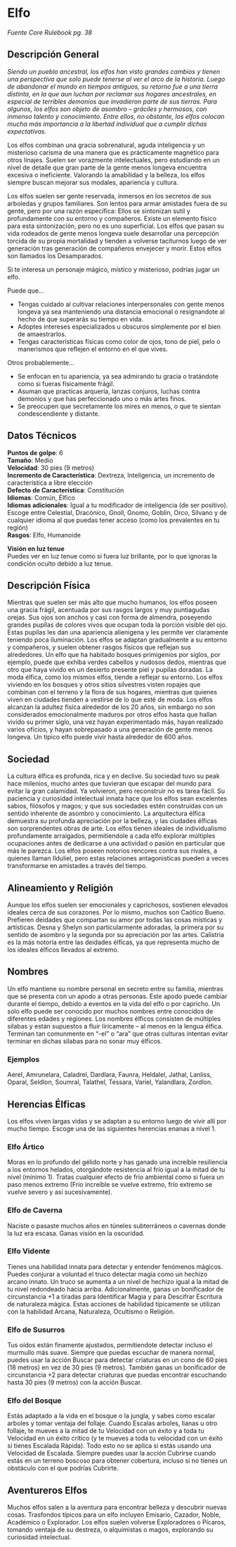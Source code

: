 # Elfo
*Fuente Core Rulebook pg. 38*
## Descripción General
*Siendo un pueblo ancestral, los elfos han visto grandes cambios y tienen una perspectiva que solo puede tenerse al ver el arco de la historia. Luego de abandonar el mundo en tiempos antiguos, su retorno fue a una tierra distinta, en la que aun luchan por reclamar sus hogares ancestrales, en especial de terribles demonios que invadieron parte de sus tierras. Para algunos, los elfos son objeto de asombro – gráciles y hermosos, con inmenso talento y conocimiento. Entre ellos, no obstante, los elfos colocan mucha más importancia a la libertad individual que a cumplir dichas expectativas.*

Los elfos combinan una gracia sobrenatural, aguda inteligencia y un misterioso carisma de una manera que es prácticamente magnético para otros linajes. Suelen ser vorazmente intelectuales, pero estudiando en un nivel de detalle que gran parte de la gente menos longeva encuentra excesiva o ineficiente. Valorando la amabilidad y la belleza, los elfos siempre buscan mejorar sus modales, apariencia y cultura.

Los elfos suelen ser gente reservada, inmersos en los secretos de sus arboledas y grupos familiares. Son lentos para armar amistades fuera de su gente, pero por una razón específica: Ellos se sintonizan sutil y profundamente con su entorno y compañeros. Existe un elemento físico para esta sintonización, pero no es uno superficial. Los elfos que pasan su vida rodeados de gente menos longeva suele desarrollar una percepción torcida de su propia mortalidad y tienden a volverse taciturnos luego de ver generación tras generación de compañeros envejecer y morir. Estos elfos son llamados los Desamparados.

Si te interesa un personaje mágico, místico y misterioso, podrías jugar un elfo.

Puede que…
* Tengas cuidado al cultivar relaciones interpersonales con gente menos longeva ya sea manteniendo una distancia emocional o resignandote al hecho de que superarás su tiempo en vida.
* Adoptes intereses especializados u obscuros simplemente por el bien de amaestrarlos.
* Tengas características físicas como color de ojos, tono de piel, pelo o manerismos que reflejen el entorno en el que vives.  

Otros probablemente…  
* Se enfocan en tu apariencia, ya sea admirando tu gracia o tratándote como si fueras físicamente frágil.
* Asuman que practicas arquería, lanzas conjuros, luchas contra demonios y que has perfeccionado uno o más artes finos.
* Se preocupen que secretamente los mires en menos, o que te sientan condescendiente y distante.
## Datos Técnicos
**Puntos de golpe**: 6  
**Tamaño**: Medio  
**Velocidad**: 30 pies (9 metros)  
**Incremento de Característica**: Dextreza, Inteligencia, un incremento de característica a libre elección  
**Defecto de Característica**: Constitución  
**Idiomas**: Común, Élfico  
**Idiomas adicionales**: Igual a tu modificador de inteligencia (de ser positivo). Escoge entre Celestial, Dracónico, Gnoll, Gnomo, Goblin, Orco, Silvano y de cualquier idioma al que puedas tener acceso (como los prevalentes en tu región)  
**Rasgos**: Elfo, Humanoide  

**Visión en luz tenue**  
Puedes ver en luz tenue como si fuera luz brillante, por lo que ignoras la condición oculto debido a luz tenue.
## Descripción Física
Mientras que suelen ser más alto que mucho humanos, los elfos poseen una gracia frágil, acentuada por sus rasgos largos  y muy puntiagudas orejas. Sus ojos son anchos y casi con forma de almendra, poseyendo grandes pupilas de colores vivos que ocupan toda la porción visible del ojo. Estas pupilas les dan una apariencia alienigena y les permite ver claramente teniendo poca iluminación.
Los elfos se adaptan gradualmente a su entorno y compañeros, y suelen obtener rasgos físicos que reflejan sus alrededores. Un elfo que ha habitado bosques primigenios por siglos, por ejemplo, puede que exhiba verdes cabellos y nudosos dedos, mientras que otro que haya vivido en un desierto presente piel y pupilas doradas.
La moda élfica, como los mismos elfos, tiende a reflejar su entorno. Los elfos viviendo en los bosques y otros sitios silvestres visten ropajes que combinan con el terreno y la flora de sus hogares, mientras que quienes viven en ciudades tienden a vestirse de lo que esté de moda.
Los elfos alcanzan la adultez física alrededor de los 20 años, sin embargo no son considerados emocionalmente maduros por otros elfos hasta que hallan vivido su primer siglo, una vez hayan experimentado más, hayan realizado varios oficios, y hayan sobrepasado a una generación de gente menos longeva. Un típico elfo puede vivir hasta alrededor de 600 años.
## Sociedad
La cultura élfica es profunda, rica y en declive. Su sociedad tuvo su peak hace milenios, mucho antes que tuvieran que escapar del mundo para evitar la gran calamidad. Ya volvieron, pero reconstruir no es tarea fácil. Su paciencia y curiosidad intelectual innata hace que los elfos sean excelentes sabios, filósofos y magos; y que sus sociedades estén construidas con un sentido inherente de asombro y conocimiento. La arquitectura élfica demuestra su profunda apreciación por la belleza, y las ciudades élficas son sorprendentes obras de arte.
Los elfos tienen ideales de individualismo profundamente arraigados, permitiendole a cada elfo explorar múltiples ocupaciones antes de dedicarse a una actividad o pasión en particular que más le parezca. Los elfos poseen notorios rencores contra sus rivales, a quienes llaman Ilduliel, pero estas relaciones antagonisticas pueden a veces transformarse en amistades a través del tiempo.
## Alineamiento y Religión
Aunque los elfos suelen ser emocionales y caprichosos, sostienen elevados ideales cerca de sus corazones. Por lo mismo, muchos son Caótico Bueno. Prefieren deidades que compartan su amor por todas las cosas místicas y artísticas. Desna y Shelyn son particularmente adoradas, la primera por su sentido de asombro y la segunda por su apreciación por las artes. Calistria es la más notoria entre las deidades élficas, ya que representa mucho de los ideales élficos llevados al extremo.
## Nombres
Un elfo mantiene su nombre personal en secreto entre su familia, mientras que se presenta con un apodo a otras personas. Este apodo puede cambiar durante el tiempo, debido a eventos en la vida del elfo o por capricho. Un solo elfo puede ser conocido por muchos nombres entre conocidos de diferentes edades y regiones. Los nombres élficos consisten de múltiples silabas y están supuestos a fluir liricamente – al menos en la lengua élfica. Terminan tan comunmente en “-el” o “ara” que otras culturas intentan evitar terminar en dichas silabas para no sonar muy élficos.
### Ejemplos
 Aerel, Amrunelara, Caladrel, Dardlara, Faunra, Heldalel, Jathal, Lanliss, Oparal, Seldlon, Soumral, Talathel, Tessara, Variel, Yalandlara, Zordlon.
## Herencias Élficas
Los elfos viven largas vidas y se adaptan a su entorno luego de vivir allí por mucho tiempo. Escoge una de las siguientes herencias enanas a nivel 1.
### Elfo Ártico
Moras en lo profundo del gélido norte y has ganado una increíble resiliencia a los entornos helados, otorgándote resistencia al frío igual a la mitad de tu nivel (mínimo 1). Tratas cualquier efecto de frío ambiental como si fuera un paso menos extremo (Frío increíble se vuelve extremo, frío extremo se vuelve severo y así sucesivamente).
### Elfo de Caverna
Naciste o pasaste muchos años en túneles subterráneos o cavernas donde la luz era escasa. Ganas visión en la oscuridad.
### Elfo Vidente
Tienes una habilidad innata para detectar y entender fenómenos mágicos. Puedes conjurar a voluntad el truco detectar magia como un hechizo arcano innato. Un truco se aumenta a un nivel de hechizo igual a la mitad de tu nivel redondeado hacia arriba.
Adicionalmente, ganas un bonificador de circunstancia +1 a tiradas para Identificar Magia y para Descifrar Escritura de naturaleza mágica. Estas acciones de habilidad típicamente se utilizan con la habilidad Arcana, Naturaleza, Ocultismo o Religión.
### Elfo de Susurros
Tus oídos están finamente ajustados, permitiendote detectar incluso el murmullo más suave. Siempre que puedas escuchar de manera normal, puedes usar la acción Buscar para detectar criaturas en un cono de 60 pies (18 metros) en vez de 30 pies (9 metros). También ganas un bonificador de circunstancia +2 para detectar criaturas que puedas encontrar escuchando hasta 30 pies (9 metros) con la acción Buscar.
### Elfo del Bosque
Estás adaptado a la vida en el bosque o la jungla, y sabes como escalar arboles y tomar ventaja del follaje. Cuando Escalas arboles, lianas u otro follaje, te mueves a la mitad de tu Velocidad con un éxito y a toda tu Velocidad en un éxito crítico (y te mueves a toda tu velocidad con un éxito si tienes Escalada Rápida). Todo esto no se aplica si estás usando una Velocidad de Escalada.
Siempre puedes usar la acción Cubrirse cuando estás en un terreno boscoso para obtener cobertura, incluso si no tienes un obstáculo con el que podrías Cubrirte.
## Aventureros Elfos
Muchos elfos salen a la aventura para encontrar belleza y descubrir nuevas cosas. Trasfondos típicos para un elfo incluyen Emisario, Cazador, Noble, Académico o Explorador.
Los elfos suelen volverse Exploradores o Pícaros, tomando ventaja de su destreza, o alquimistas o magos, explorando su curiosidad intelectual.

